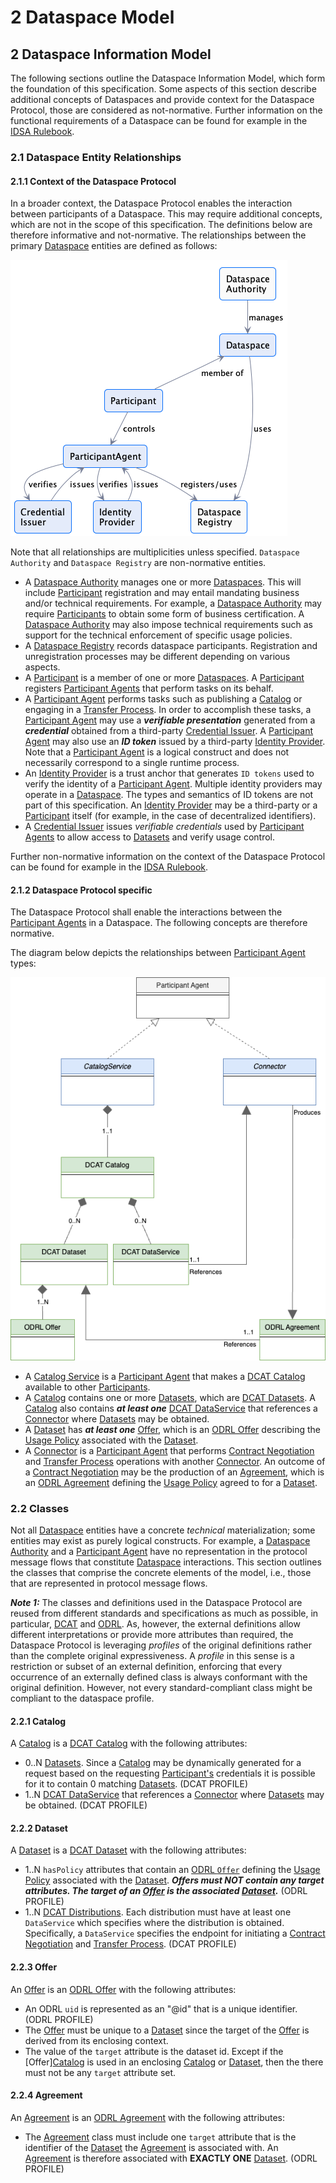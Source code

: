 # 2 Dataspace Model

## 2 Dataspace Information Model

The following sections outline the Dataspace Information Model, which form the foundation of this specification.
Some aspects of this section describe additional concepts of Dataspaces and provide context for the Dataspace Protocol,
those are considered as not-normative. Further information on the functional requirements of a Dataspace can be found  for example in
the [IDSA Rulebook](https://docs.internationaldataspaces.org/idsa-rulebook).

### 2.1 Dataspace Entity Relationships

#### 2.1.1 Context of the Dataspace Protocol

In a broader context, the Dataspace Protocol enables the interaction between participants of
a Dataspace. This may require additional concepts, which are not in the scope of this specification.
The definitions below are therefore informative and not-normative.
The relationships between the primary [Dataspace](./terminology.md#dataspace) entities are defined as follows:

![](./m.dataspace.relationships.png)

Note that all relationships are multiplicities unless specified. `Dataspace Authority` and `Dataspace Registry` are non-normative entities.

- A [Dataspace Authority](./terminology.md#dataspace-authority) manages one or more [Dataspaces](./terminology.md#dataspace). This will include [Participant](./terminology.md#participant) registration and may entail mandating business and/or technical requirements. For example, a [Dataspace Authority](./terminology.md#dataspace-authority) may require [Participants](./terminology.md#participant) to obtain some form of business certification. A [Dataspace Authority](./terminology.md#dataspace-authority) may also impose technical requirements such as support for the technical enforcement of specific usage policies.
- A [Dataspace Registry](./terminology.md#dataspace-registration-service-dataspace-registry) records dataspace participants. Registration and unregistration processes may be different depending on various aspects.
- A [Participant](./terminology.md#participant) is a member of one or more [Dataspaces](./terminology.md#dataspace). A [Participant](./terminology.md#participant) registers [Participant Agents](./terminology.md#participant-agent) that perform tasks on its behalf.
- A [Participant Agent](./terminology.md#participant-agent) performs tasks such as publishing a [Catalog](./terminology.md#catalog) or engaging in a [Transfer Process](./terminology.md#transfer-process). In order to accomplish these tasks, a [Participant Agent](./terminology.md#participant-agent) may use a _**verifiable presentation**_ generated from a _**credential**_ obtained from a third-party [Credential Issuer](./terminology.md#credential-issuer). A [Participant Agent](./terminology.md#participant-agent) may also use an _**ID token**_ issued by a third-party [Identity Provider](./terminology.md#identity-provider). Note that a [Participant Agent](./terminology.md#participant-agent) is a logical construct and does not necessarily correspond to a single runtime process.
- An [Identity Provider](./terminology.md#identity-provider) is a trust anchor that generates `ID tokens` used to verify the identity of a [Participant Agent](./terminology.md#participant-agent). Multiple identity providers may operate in a [Dataspace](./terminology.md#dataspace). The types and semantics of ID tokens are not part of this specification. An [Identity Provider](./terminology.md#identity-provider) may be a third-party or a [Participant](./terminology.md#participant) itself (for example, in the case of decentralized identifiers).
- A [Credential Issuer](./terminology.md#credential-issuer) issues _verifiable credentials_ used by [Participant Agents](./terminology.md#participant-agent) to allow access to [Datasets](./terminology.md#dataset) and verify usage control.

Further non-normative information on the context of the Dataspace Protocol can be found for example in the [IDSA Rulebook](https://docs.internationaldataspaces.org/idsa-rulebook).

#### 2.1.2 Dataspace Protocol specific

The Dataspace Protocol shall enable the interactions between the [Participant Agents](./terminology.md#participant-agent) in a Dataspace.
The following concepts are therefore normative.

The diagram below depicts the relationships between [Participant Agent](./terminology.md#participant-agent) types:

![](./m.participant.entities.png)

- A [Catalog Service](./terminology.md#catalog-service) is a [Participant Agent](./terminology.md#participant-agent) that makes a [DCAT Catalog](https://www.w3.org/TR/vocab-dcat-3/#Class:Catalog) available to other [Participants](./terminology.md#participant).
- A [Catalog](./terminology.md#catalog) contains one or more [Datasets](./terminology.md#dataset), which are [DCAT Datasets](https://www.w3.org/TR/vocab-dcat-3/#Class:Dataset). A [Catalog](./terminology.md#catalog) also contains **_at least one_** [DCAT DataService](https://www.w3.org/TR/vocab-dcat-3/#Class:Data_Service) that references a [Connector](./terminology.md#connector--data-service-) where [Datasets](./terminology.md#dataset) may be obtained.
- A [Dataset](./terminology.md#dataset) has **_at least one_** [Offer](./terminology.md#offer), which is an [ODRL Offer](https://www.w3.org/TR/odrl-model/#policy-offer) describing the [Usage Policy](./terminology.md#policy) associated with the [Dataset](./terminology.md#dataset).
- A [Connector](./terminology.md#connector--data-service-) is a [Participant Agent](./terminology.md#participant-agent) that performs [Contract Negotiation](./terminology.md#contract-negotiation) and [Transfer Process](./terminology.md#transfer-process) operations with another [Connector](./terminology.md#connector--data-service-). An outcome of a [Contract Negotiation](./terminology.md#contract-negotiation) may be the production of an [Agreement](./terminology.md#agreement), which is an [ODRL Agreement](https://www.w3.org/TR/odrl-model/#policy-agreement) defining the [Usage Policy](./terminology.md#policy) agreed to for a [Dataset](./terminology.md#dataset).

### 2.2 Classes

Not all [Dataspace](./terminology.md#dataspace) entities have a concrete _technical_ materialization; some entities may exist as purely logical constructs. For example, a [Dataspace Authority](./terminology.md#dataspace-authority) and a [Participant Agent](./terminology.md#participant-agent) have no representation in the protocol message flows that constitute [Dataspace](./terminology.md#dataspace) interactions. This section outlines the classes that comprise the concrete elements of the model, i.e., those that are represented in protocol message flows.

**_Note 1:_**
The classes and definitions used in the Dataspace Protocol are reused from different standards and specifications as much as possible, in particular, [DCAT](https://www.w3.org/TR/vocab-dcat-3) and [ODRL](https://www.w3.org/TR/odrl/). As, however, the external definitions allow different interpretations or provide more attributes than required, the Dataspace Protocol is leveraging _profiles_ of the original definitions rather than the complete original expressiveness. A _profile_ in this sense is a restriction or subset of an external definition, enforcing that every occurrence of an externally defined class is always conformant with the original definition. However, not every standard-compliant class might be compliant to the dataspace profile.

#### 2.2.1 Catalog

A [Catalog](./terminology.md#catalog) is a [DCAT Catalog](https://www.w3.org/TR/vocab-dcat-3/#Class:Catalog) with the following attributes:

- 0..N [Datasets](./terminology.md#dataset). Since a [Catalog](./terminology.md#catalog) may be dynamically generated for a request based on the requesting [Participant's](./terminology.md#participant) credentials it is possible for it to contain 0 matching [Datasets](./terminology.md#dataset). (DCAT PROFILE)
- 1..N [DCAT DataService](https://www.w3.org/TR/vocab-dcat-3/#Class:Data_Service) that references a [Connector](./terminology.md#connector--data-service-) where [Datasets](./terminology.md#dataset) may be obtained. (DCAT PROFILE)

#### 2.2.2 Dataset

A [Dataset](./terminology.md#dataset) is a [DCAT Dataset](https://www.w3.org/TR/vocab-dcat-3/#Class:Dataset) with the following attributes:

- 1..N `hasPolicy` attributes that contain an [ODRL `Offer`](https://www.w3.org/TR/odrl-vocab/#term-Offer) defining the [Usage Policy](./terminology.md#policy) associated with the [Dataset](./terminology.md#dataset). **_Offers must NOT contain any target attributes. The target of an [Offer](./terminology.md#offer) is the associated [Dataset](./terminology.md#dataset)._** (ODRL PROFILE)
- 1..N [DCAT Distributions](https://www.w3.org/TR/vocab-dcat-3/#Class:Distribution). Each distribution must have at least one `DataService` which specifies where the distribution
  is obtained. Specifically, a `DataService` specifies the endpoint for initiating a [Contract Negotiation](./terminology.md#contract-negotiation) and [Transfer Process](./terminology.md#transfer-process). (DCAT PROFILE)

#### 2.2.3 Offer

An [Offer](./terminology.md#offer) is an [ODRL Offer](https://www.w3.org/TR/odrl-model/#policy-offer) with the following attributes:

- An ODRL `uid` is represented as an "@id" that is a unique identifier. (ODRL PROFILE)
- The [Offer](./terminology.md#offer) must be unique to a [Dataset](./terminology.md#dataset) since the target of the [Offer](./terminology.md#offer) is derived from its enclosing context.
- The value of the `target` attribute is the dataset id. Except if the [Offer][Catalog](./terminology.md#offer) is used in an enclosing [Catalog](./terminology.md#catalog) or [Dataset](./terminology.md#dataset), then the there must not be any `target` attribute set.

#### 2.2.4 Agreement

An [Agreement](./terminology.md#agreement) is an [ODRL Agreement](https://www.w3.org/TR/odrl-model/#policy-agreement) with the following attributes:

- The [Agreement](./terminology.md#agreement) class must include one `target` attribute that is the identifier of the [Dataset](./terminology.md#dataset) the [Agreement](./terminology.md#agreement) is associated with. An [Agreement](./terminology.md#agreement) is therefore associated with **EXACTLY ONE** [Dataset](./terminology.md#dataset). (ODRL PROFILE)
